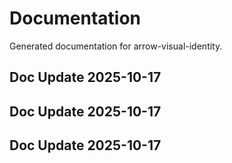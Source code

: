 # Documentation

Generated documentation for arrow-visual-identity.

## Doc Update 2025-10-17

## Doc Update 2025-10-17

## Doc Update 2025-10-17
